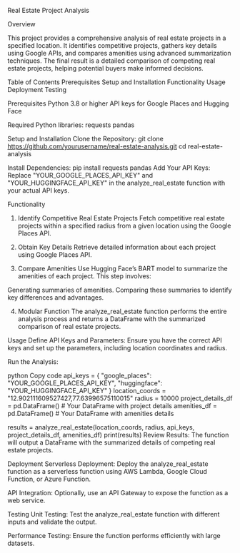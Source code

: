 Real Estate Project Analysis


Overview

This project provides a comprehensive analysis of real estate projects in a specified location. It identifies competitive projects, gathers key details using Google APIs, and compares amenities using advanced summarization techniques. The final result is a detailed comparison of competing real estate projects, helping potential buyers make informed decisions.

Table of Contents
Prerequisites
Setup and Installation
Functionality
Usage
Deployment
Testing


Prerequisites
Python 3.8 or higher
API keys for Google Places and Hugging Face

Required Python libraries:
requests
pandas

Setup and Installation
Clone the Repository:
git clone https://github.com/yourusername/real-estate-analysis.git
cd real-estate-analysis

Install Dependencies:
pip install requests pandas
Add Your API Keys:
Replace "YOUR_GOOGLE_PLACES_API_KEY" and "YOUR_HUGGINGFACE_API_KEY" in the analyze_real_estate function with your actual API keys.

Functionality
1. Identify Competitive Real Estate Projects
Fetch competitive real estate projects within a specified radius from a given location using the Google Places API.

2. Obtain Key Details
Retrieve detailed information about each project using Google Places API.

3. Compare Amenities
Use Hugging Face’s BART model to summarize the amenities of each project. This step involves:

Generating summaries of amenities.
Comparing these summaries to identify key differences and advantages.

4. Modular Function
The analyze_real_estate function performs the entire analysis process and returns a DataFrame with the summarized comparison of real estate projects.

Usage
Define API Keys and Parameters:
Ensure you have the correct API keys and set up the parameters, including location coordinates and radius.

Run the Analysis:

python
Copy code
api_keys = {
    "google_places": "YOUR_GOOGLE_PLACES_API_KEY",
    "huggingface": "YOUR_HUGGINGFACE_API_KEY"
}
location_coords = "12.902111609527427,77.63996575110015"
radius = 10000
project_details_df = pd.DataFrame()  # Your DataFrame with project details
amenities_df = pd.DataFrame()  # Your DataFrame with amenities details

results = analyze_real_estate(location_coords, radius, api_keys, project_details_df, amenities_df)
print(results)
Review Results:
The function will output a DataFrame with the summarized details of competing real estate projects.

Deployment
Serverless Deployment:
Deploy the analyze_real_estate function as a serverless function using AWS Lambda, Google Cloud Function, or Azure Function.

API Integration:
Optionally, use an API Gateway to expose the function as a web service.

Testing
Unit Testing:
Test the analyze_real_estate function with different inputs and validate the output.

Performance Testing:
Ensure the function performs efficiently with large datasets.
